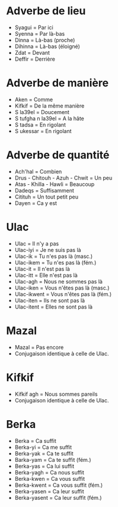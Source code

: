 # Adverbe de lieu

- Syagui = Par ici
- Syenna = Par là-bas
- Dinna = Là-bas (proche)
- Dihinna = Là-bas (éloigné)
- Zdat = Devant
- Deffir = Derrière

# Adverbe de manière

- Aken = Comme
- Kifkif = De la même manière
- S la39el = Doucement
- S tufgha n la39el = A la hâte
- S tadsa = En rigolant
- S ukessar = En rigolant

# Adverbe de quantité

- Ach'hal = Combien
- Drus - Chitouh - Azuh - Chwit = Un peu
- Atas - Khilla - Hawli = Beaucoup
- Dadeqs = Suffisamment
- Citituh = Un tout petit peu
- Dayen = Ca y est

# Ulac

- Ulac = Il n'y a pas
- Ulac-iyi = Je ne suis pas là
- Ulac-ik = Tu n'es pas là (masc.)
- Ulac-ikem = Tu n'es pas là (fém.)
- Ulac-it = Il n'est pas là
- Ulac-itt = Elle n'est pas là
- Ulac-agh = Nous ne sommes pas là
- Ulac-iken = Vous n'êtes pas là (masc.)
- Ulac-ikwent = Vous n'êtes pas là (fém.)
- Ulac-iten = Ils ne sont pas là
- Ulac-itent = Elles ne sont pas là

# Mazal

- Mazal = Pas encore
- Conjugaison identique à celle de Ulac.

# Kifkif

- Kifkif agh = Nous sommes pareils
- Conjugaison identique à celle de Ulac.

# Berka

- Berka = Ca suffit
- Berka-yi = Ca me suffit
- Berka-yak = Ca te suffit
- Barka-yam = Ca te suffit (fém.)
- Berka-yas = Ca lui suffit
- Berka-yagh = Ca nous suffit
- Berka-kwen = Ca vous suffit
- Berka-kwent = Ca vous suffit (fém.)
- Berka-yasen = Ca leur suffit
- Berka-yasent = Ca leur suffit (fém.)
